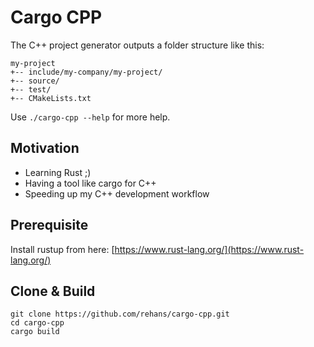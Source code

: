 # Cargo CPP

The C++ project generator outputs a folder structure like this:

```
my-project
+-- include/my-company/my-project/
+-- source/
+-- test/
+-- CMakeLists.txt
```

Use ```./cargo-cpp --help``` for more help.

## Motivation

* Learning Rust ;)
* Having a tool like cargo for C++
* Speeding up my C++ development workflow

## Prerequisite

Install rustup from here: [https://www.rust-lang.org/](https://www.rust-lang.org/)

## Clone & Build

```
git clone https://github.com/rehans/cargo-cpp.git
cd cargo-cpp
cargo build
```